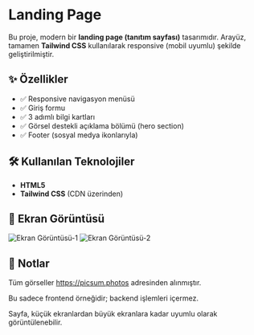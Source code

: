 # Landing Page

Bu proje, modern bir **landing page (tanıtım sayfası)** tasarımıdır. Arayüz, tamamen **Tailwind CSS** kullanılarak responsive (mobil uyumlu) şekilde geliştirilmiştir.

## ✨ Özellikler

- ✅ Responsive navigasyon menüsü
- ✅ Giriş formu
- ✅ 3 adımlı bilgi kartları
- ✅ Görsel destekli açıklama bölümü (hero section)
- ✅ Footer (sosyal medya ikonlarıyla)

## 🛠️ Kullanılan Teknolojiler

- **HTML5**
- **Tailwind CSS** (CDN üzerinden)

## 📸 Ekran Görüntüsü

![Ekran Görüntüsü-1](./images/Screenshot_1.png0)
![Ekran Görüntüsü-2](./images/Screenshot_2.png0)

## 🧾 Notlar
Tüm görseller https://picsum.photos adresinden alınmıştır.

Bu sadece frontend örneğidir; backend işlemleri içermez.

Sayfa, küçük ekranlardan büyük ekranlara kadar uyumlu olarak görüntülenebilir.
